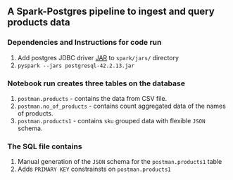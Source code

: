 ## A Spark-Postgres pipeline to ingest and query products data

### Dependencies and Instructions for code run
1. Add postgres JDBC driver [JAR](https://jdbc.postgresql.org/download/postgresql-42.2.14.jar) to `spark/jars/` directory
2. `pyspark --jars postgresql-42.2.13.jar`

### Notebook run creates three tables on the database 
1. `postman.products` - contains the data from CSV file.
2. `postman.no_of_products` - contains count aggregated data of the names of products.
3. `postman.products1` - contains `sku` grouped data with flexible `JSON` schema.

### The SQL file contains
1. Manual generation of the `JSON` schema for the `postman.products1` table
2. Adds `PRIMARY KEY` constrainsts on `postman.products1`